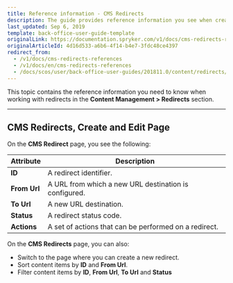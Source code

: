 ```yaml
---
title: Reference information - CMS Redirects
description: The guide provides reference information you see when creating and updating URL redirects in the Back Office.
last_updated: Sep 6, 2019
template: back-office-user-guide-template
originalLink: https://documentation.spryker.com/v1/docs/cms-redirects-references
originalArticleId: 4d16d533-a6b6-4f14-b4e7-3fdc48ce4397
redirect_from:
  - /v1/docs/cms-redirects-references
  - /v1/docs/en/cms-redirects-references
  - /docs/scos/user/back-office-user-guides/201811.0/content/redirects/references/cms-redirects-references.html
---
```


This topic contains the reference information you need to know when working with redirects in the **Content Management > Redirects** section.
***

## CMS Redirects, Create and Edit Page
On the **CMS Redirect** page, you see the following:

| Attribute | Description |
| --- | --- |
| **ID** | A redirect identifier. |
|**From Url**  | A URL from which a new URL destination is configured. |
| **To Url** | A new URL destination. |
| **Status** | A redirect status code. |
| **Actions** | A set of actions that can be performed on a redirect. |

On the **CMS Redirects** page, you can also:

* Switch to the page where you can create a new redirect.
* Sort content items by **ID** and **From Url**.
* Filter content items by **ID**, **From Url**, **To Url** and **Status**
